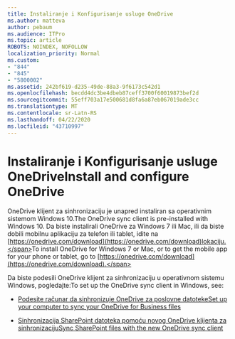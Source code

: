 ```yaml
---
title: Instaliranje i Konfigurisanje usluge OneDrive
ms.author: matteva
author: pebaum
ms.audience: ITPro
ms.topic: article
ROBOTS: NOINDEX, NOFOLLOW
localization_priority: Normal
ms.custom:
- "844"
- "845"
- "5800002"
ms.assetid: 242bf619-d235-49de-88a3-9f6173c542d1
ms.openlocfilehash: becdd4dc3be4dbeb87ceff3700f60019873bef2d
ms.sourcegitcommit: 55eff703a17e500681d8fa6a87eb067019ade3cc
ms.translationtype: MT
ms.contentlocale: sr-Latn-RS
ms.lasthandoff: 04/22/2020
ms.locfileid: "43710997"
---
```

# <a name="install-and-configure-onedrive"></a><span data-ttu-id="9be74-102">Instaliranje i Konfigurisanje usluge OneDrive</span><span class="sxs-lookup"><span data-stu-id="9be74-102">Install and configure OneDrive</span></span>

<span data-ttu-id="9be74-103">OneDrive klijent za sinhronizaciju je unapred instaliran sa operativnim sistemom Windows 10.</span><span class="sxs-lookup"><span data-stu-id="9be74-103">The OneDrive sync client is pre-installed with Windows 10.</span></span> <span data-ttu-id="9be74-104">Da biste instalirali OneDrive za Windows 7 ili Mac, ili da biste dobili mobilnu aplikaciju za telefon ili tablet, idite na [https://onedrive.com/download](https://onedrive.com/download)lokaciju.</span><span class="sxs-lookup"><span data-stu-id="9be74-104">To install OneDrive for Windows 7 or Mac, or to get the mobile app for your phone or tablet, go to [https://onedrive.com/download](https://onedrive.com/download).</span></span>
  
<span data-ttu-id="9be74-105">Da biste podesili OneDrive klijent za sinhronizaciju u operativnom sistemu Windows, pogledajte:</span><span class="sxs-lookup"><span data-stu-id="9be74-105">To set up the OneDrive sync client in Windows, see:</span></span>
  
- [<span data-ttu-id="9be74-106">Podesite računar da sinhronizuje OneDrive za poslovne datoteke</span><span class="sxs-lookup"><span data-stu-id="9be74-106">Set up your computer to sync your OneDrive for Business files</span></span>](https://go.microsoft.com/fwlink/?linkid=533375)

- [<span data-ttu-id="9be74-107">Sinhronizacija SharePoint datoteka pomoću novog OneDrive klijenta za sinhronizaciju</span><span class="sxs-lookup"><span data-stu-id="9be74-107">Sync SharePoint files with the new OneDrive sync client</span></span>](https://go.microsoft.com/fwlink/?linkid=871666)
